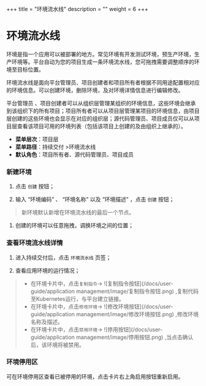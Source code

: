 ﻿+++
title = "环境流水线"
description = ""
weight = 6
+++

# 环境流水线

  环境是指一个应用可以被部署的地方。常见环境有开发测试环境，预生产环境，生产环境等。平台自动为您的项目生成一条环境流水线，您可拖拽需要调整顺序的环境至目标位置。

  环境流水线是面向平台管理员、项目创建者和项目所有者根据不同用途配置相对应的环境信息。可以创建环境，删除环境，及对环境详情信息进行编辑修改。
  
  平台管理员 、项目创建者可以从组织层管理某组织的环境信息，这些环境会继承到该组织下的所有项目；项目所有者可以从项目层管理某项目的环境信息，由项目层创建的这些环境也会显示在对应的组织层；源代码管理员、项目成员仅可以从项目层查看该项目可用的环境列表（包括该项目上创建的及由组织上继承的）。

  - **菜单层次**：项目层
  - **菜单路径**：持续交付 >环境流水线
  - **默认角色**：项目所有者、源代码管理员、项目成员

### 新建环境

   1. 点击 `创建` 按钮；

   1. 输入 “环境编码” 、 “环境名称” 以及 “环境描述” ，点击 `创建` 按钮；
<blockquote class="note">
          新环境默认新增在环境流水线的最后一个节点。
      </blockquote>

 1. 创建的环境可以任意拖拽，调换环境之间的位置；

### 查看环境流水线详情

 1. 进入持续交付后，点击 `环境流水线` 页签；

 1. 查看应用环境的运行情况；

>- 在环境卡片中，点击`复制指令`→ ![复制指令按钮](/docs/user-guide/application management/image/复制指令按钮.png) ,复制代码至Kubernetes运行，与平台建立链接。
>- 在环境卡片中，点击`修改环境`→ ![修改环境按钮](/docs/user-guide/application management/image/修改环境按钮.png) ,修改环境名称及描述。
>- 在环境卡片中，点击`禁用环境`→ ![停用按钮](/docs/user-guide/application management/image/停用按钮.png) ,当点击确认后，该环境将被禁用。

### 环境停用区 

可在环境停用区查看已被停用的环境，点击卡片右上角启用按钮重新启用。